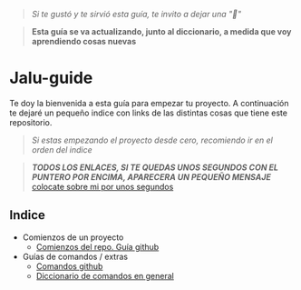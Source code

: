 <!-- Aqui va foto de guia -->
>_Si te gustó y te sirvió esta guía, te invito a dejar una "🌟"_  

>__Esta guía se va actualizando, junto al diccionario, a medida que voy aprendiendo cosas nuevas__

# Jalu-guide

Te doy la bienvenida a esta guía para empezar tu proyecto. A continuación te dejaré un pequeño indice con links de las distintas cosas que tiene este repositorio.  

>_Si estas empezando el proyecto desde cero, recomiendo ir en el orden del indice_

>***TODOS LOS ENLACES, SI TE QUEDAS UNOS SEGUNDOS CON EL PUNTERO POR ENCIMA, APARECERA UN PEQUEÑO MENSAJE*** [colocate sobre mi por unos segundos](./README.md 'este enlace te lleva a este mismo archivo')

## __Indice__

- Comienzos de un proyecto
  - [Comienzos del repo. Guía github](./github/README.md "Comenzar un repo y no morir en el intento")
  <!-- -  [Bases de datos](./dataBase "Bases de datos")
    - [Postgress y Pgadmin](./postgresql/README.md "relacionales?")
    - [MongoDB, MongoAtlas y Mongoose](./mongodb/README.md "no relacionales?") 
  - 
  - -->
- Guías de comandos / extras  
  - [Comandos github](./comandos/github-commands.md 'La famosa bibila de comandos para trabajar y no matarse entre el grupo')
  - [Diccionario de comandos en general](./comandos/diccionario.md 'Acá están todos los comandos que conozco y me fueron utiles')